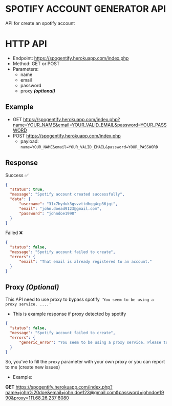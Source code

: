# SPOTIFY ACCOUNT GENERATOR API
API for create an spotify account


# HTTP API
- Endpoint: https://spogentify.herokuapp.com/index.php
- Method: GET or POST
- Parameters:
  - name
  - email
  - password
  - proxy ***(optional)***
  
 ## Example
  - GET https://spogentify.herokuapp.com/index.php?name=YOUR_NAME&email=YOUR_VALID_EMAIL&password=YOUR_PASSWORD
  - POST https://spogentify.herokuapp.com/index.php
    - payload: `name=YOUR_NAME&email=YOUR_VALID_EMAIL&password=YOUR_PASSWORD`

 ## Response
  Success ✅
  ```json
  {
    "status": true,
    "message": "Spotify account created successfully",
    "data": {
        "username": "31x7hyduk3gsvvttdhqq4cp36jqi",
        "email": "john.doead9123@gmail.com",
        "password": "johndoe1990"
    }
  }
  ```
  
  Failed ❌
  ```json
  {
    "status": false,
    "message": "Spotify account failed to create",
    "errors": {
        "email": "That email is already registered to an account."
    }
  }
  ```
  
 ## Proxy *(Optional)*
  This API need to use proxy to bypass spotify `'You seem to be using a proxy service. ....'`
  - This is example response if proxy detected by spotify
  ```json
  {
    "status": false,
    "message": "Spotify account failed to create",
    "errors": {
        "generic_error": "You seem to be using a proxy service. Please turn off these services and try again. For more help, please contact customer service."
    }
  }
  ```
  So, you've to fill the `proxy` parameter with your own proxy or you can report to me (create new issues)
  - Example:
  
  **GET** https://spogentify.herokuapp.com/index.php?name=john%20doe&email=john.doe123@gmail.com&password=johndoe1990&proxy=111.68.26.237:8080
